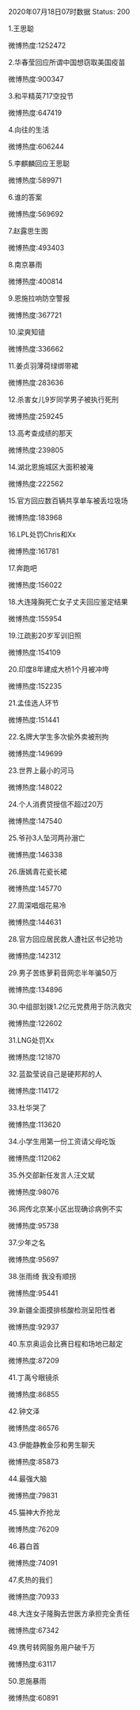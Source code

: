 2020年07月18日07时数据
Status: 200

1.王思聪

微博热度:1252472

2.华春莹回应所谓中国想窃取美国疫苗

微博热度:900347

3.和平精英717空投节

微博热度:647419

4.向往的生活

微博热度:606244

5.李麒麟回应王思聪

微博热度:589971

6.谁的答案

微博热度:569692

7.赵露思生图

微博热度:493403

8.南京暴雨

微博热度:400814

9.恩施拉响防空警报

微博热度:367721

10.梁爽知错

微博热度:336662

11.姜贞羽薄荷绿绑带裙

微博热度:283636

12.杀害女儿9岁同学男子被执行死刑

微博热度:259245

13.高考查成绩的那天

微博热度:239805

14.湖北恩施城区大面积被淹

微博热度:222562

15.官方回应数百辆共享单车被丢垃圾场

微博热度:183968

16.LPL处罚Chris和Xx

微博热度:161781

17.奔跑吧

微博热度:156022

18.大连隆胸死亡女子丈夫回应鉴定结果

微博热度:155954

19.江疏影20岁军训旧照

微博热度:154109

20.印度8年建成大桥1个月被冲垮

微博热度:152235

21.孟佳选人环节

微博热度:151441

22.名牌大学生多次偷外卖被刑拘

微博热度:149699

23.世界上最小的河马

微博热度:148022

24.个人消费贷授信不超过20万

微博热度:147540

25.爷孙3人坠河两孙溺亡

微博热度:146338

26.唐嫣青花瓷长裙

微博热度:145770

27.周深唱烟花易冷

微博热度:144631

28.官方回应居民救人遭社区书记抢功

微博热度:142312

29.男子苦练萝莉音网恋半年骗50万

微博热度:134896

30.中组部划拨1.2亿元党费用于防汛救灾

微博热度:122602

31.LNG处罚Xx

微博热度:121870

32.蓝盈莹说自己是硬邦邦的人

微博热度:114172

33.杜华哭了

微博热度:113620

34.小学生用第一份工资请父母吃饭

微博热度:112062

35.外交部新任发言人汪文斌

微博热度:98076

36.网传北京某小区出现确诊病例不实

微博热度:95738

37.少年之名

微博热度:95697

38.张雨绮 我没有顺拐

微博热度:95441

39.新疆全面摸排核酸检测呈阳性者

微博热度:92937

40.东京奥运会比赛日程和场地已敲定

微博热度:87209

41.丁禹兮眼镜杀

微博热度:86855

42.钟文泽

微博热度:86576

43.伊能静教金莎和男生聊天

微博热度:85873

44.最强大脑

微博热度:79831

45.猫神大乔抢龙

微博热度:76209

46.暮白首

微博热度:74091

47.炙热的我们

微博热度:70933

48.大连女子隆胸去世医方承担完全责任

微博热度:67342

49.携号转网服务用户破千万

微博热度:63117

50.恩施暴雨

微博热度:60891

